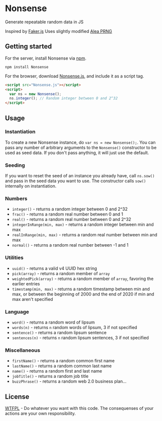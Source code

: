 Nonsense
========

Generate repeatable random data in JS

Inspired by [Faker.js](http://github.com/Marak/Faker.js)
Uses slightly modified [Alea PRNG](http://baagoe.org/en/wiki/Alea)

## Getting started

For the server, install Nonsense via [npm][npm].
```shell
npm install Nonsense
```

For the browser, download [Nonsense.js][nonsense.js], and include it as a script tag.

```html
<script src="Nonsense.js"></script>
<script>
  var ns = new Nonsense();
  ns.integer(); // Random integer between 0 and 2^32
</script>
```

[npm]: https://npmjs.org/
[nonsense.js]: https://raw.github.com/jocafa/Nonsense/master/Nonsense.js

## Usage

### Instantiation
To create a new Nonsense instance, do `var ns = new Nonsense();`. You can pass any number of arbitrary arguments to the `Nonsense()` constructor to be used as seed data. If you don't pass anything, it will just use the default.

### Seeding
If you want to reset the seed of an instance you already have, call `ns.sow()` and pass in the seed data you want to use. The constructor calls `sow()` internally on instantiation.

### Numbers
  - `integer()` - returns a random integer between 0 and 2^32
  - `frac()` - returns a random real number between 0 and 1
  - `real()` - returns a random real number between 0 and 2^32
  - `integerInRange(min, max)` - returns a random integer between min and max
  - `realInRange(min, max)` - returns a random real number between min and max
  - `normal()` - returns a random real number between -1 and 1

### Utilities
  - `uuid()` - returns a valid v4 UUID hex string
  - `pick(array)` - returns a random member of `array`
  - `weightedPick(array)` - returns a random member of `array`, favoring the earlier entries
  - `timestamp(min, max)` - returns a random timestamp between min and max, or between the beginning of 2000 and the end of 2020 if min and max aren't specified

### Language
  - `word()` - returns a random word of lipsum
  - `words(n)` - returns `n` random words of lipsum, 3 if not specified
  - `sentence()` - returns a random lipsum sentence
  - `sentences(n)` - returns `n` random lipsum sentences, 3 if not specified

### Miscellaneous
  - `firstName()` - returns a random common first name
  - `lastName()` - returns a random common last name
  - `name()` - returns a random first and last name
  - `jobTitle()` - returns a random job title
  - `buzzPhrase()` - returns a random web 2.0 business plan... 

License
-------

[WTFPL](http://www.wtfpl.net/) - Do whatever you want with this code. The consequenses of your actions are your own responsibility.

